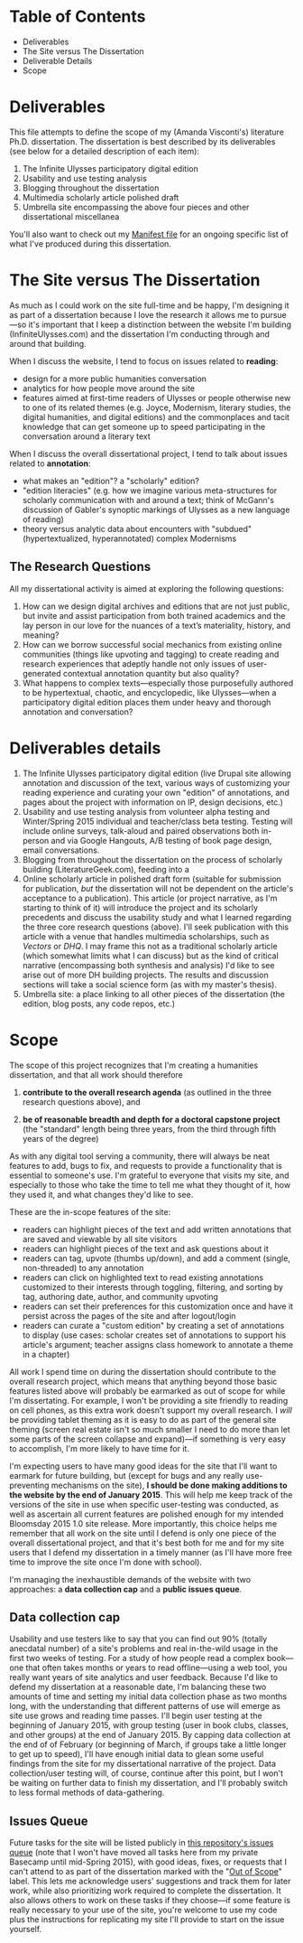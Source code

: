 # Table of Contents
+ Deliverables
+ The Site versus The Dissertation
+ Deliverable Details
+ Scope

# Deliverables
This file attempts to define the scope of my (Amanda Visconti's) literature Ph.D. dissertation. The dissertation is best described by its deliverables (see below for a detailed description of each item):

1. The Infinite Ulysses participatory digital edition
2. Usability and use testing analysis
3. Blogging throughout the dissertation
4. Multimedia scholarly article polished draft
5. Umbrella site encompassing the above four pieces and other dissertational miscellanea

You'll also want to check out my [Manifest file](https://github.com/amandavisconti/infinite-ulysses-public/blob/master/MANIFEST.md) for an ongoing specific list of what I've produced during this dissertation.

# The Site versus The Dissertation
As much as I could work on the site full-time and be happy, I'm designing it as part of a dissertation because I love the research it allows me to pursue—so it's important that I keep a distinction between the website I'm building (InfiniteUlysses.com) and the dissertation I'm conducting through and around that building.

When I discuss the website, I tend to focus on issues related to **reading**: 
+ design for a more public humanities conversation
+ analytics for how people move around the site
+ features aimed at first-time readers of Ulysses or people otherwise new to one of its related themes (e.g. Joyce, Modernism, literary studies, the digital humanities, and digital editions) and the commonplaces and tacit knowledge that can get someone up to speed participating in the conversation around a literary text

When I discuss the overall dissertational project, I tend to talk about issues related to **annotation**:
+ what makes an "edition"? a "scholarly" edition?
+ "edition literacies" (e.g. how we imagine various meta-structures for scholarly communication with and around a text; think of McGann's discussion of Gabler's synoptic markings of Ulysses as a new language of reading)
+ theory versus analytic data about encounters with "subdued" (hypertextualized, hyperannotated) complex Modernisms

## The Research Questions
All my dissertational activity is aimed at exploring the following questions:
1. How can we design digital archives and editions that are not just public, but invite and assist participation from both trained academics and the lay person in our love for the nuances of a text’s materiality, history, and meaning? 
2. How can we borrow successful social mechanics from existing online communities (things like upvoting and  tagging) to create reading and research experiences that adeptly handle not only issues of user-generated contextual annotation quantity but also quality? 
3. What happens to complex texts—especially those purposefully authored to be hypertextual, chaotic, and encyclopedic, like Ulysses—when a participatory digital edition places them under heavy and thorough annotation and conversation?

# Deliverables details
1. The Infinite Ulysses participatory digital edition (live Drupal site allowing annotation and discussion of the text, various ways of customizing your reading experience and curating your own "edition" of annotations, and pages about the project with information on IP, design decisions, etc.)
2. Usability and use testing analysis from volunteer alpha testing and Winter/Spring 2015 individual and teacher/class beta testing. Testing will include online surveys, talk-aloud and paired observations both in-person and via Google Hangouts, A/B testing of book page design, email conversations.
3. Blogging from throughout the dissertation on the process of scholarly building (LiteratureGeek.com), feeding into a
4. Online scholarly article in polished draft form (suitable for submission for publication, *but* the dissertation will not be dependent on the article's acceptance to a publication). This article (or project narrative, as I'm starting to think of it) will introduce the project and its scholarly precedents and discuss the usability study and what I learned regarding the three core research questions (above). I'll seek publication with this article with a venue that handles multimedia scholarships, such as *Vectors* or *DHQ*. I may frame this not as a traditional scholarly article (which somewhat limits what I can discuss) but as the kind of critical narrative (encompassing both synthesis and analysis) I'd like to see arise out of more DH building projects. The results and discussion sections will take a social science form (as with my master's thesis).
5. Umbrella site: a place linking to all other pieces of the dissertation (the edition, blog posts, any code repos, etc.)

# Scope
The scope of this project recognizes that I'm creating a humanities dissertation, and that all work should therefore

1) **contribute to the overall research agenda** (as outlined in the three research questions above), and

2) **be of reasonable breadth and depth for a doctoral capstone project** (the "standard" length being three years, from the third through fifth years of the degree)

As with any digital tool serving a community, there will always be neat features to add, bugs to fix, and requests to provide a functionality that is essential to someone's use. I'm grateful to everyone that visits my site, and especially to those who take the time to tell me what they thought of it, how they used it, and what changes they'd like to see.

These are the in-scope features of the site:
+ readers can highlight pieces of the text and add written annotations that are saved and viewable by all site visitors
+ readers can highlight pieces of the text and ask questions about it
+ readers can tag, upvote (thumbs up/down), and add a comment (single, non-threaded) to any annotation
+ readers can click on highlighted text to read existing annotations customized to their interests through toggling, filtering, and sorting by tag, authoring date, author, and community upvoting
+ readers can set their preferences for this customization once and have it persist across the pages of the site and after logout/login
+ readers can curate a "custom edition" by creating a set of annotations to display (use cases: scholar creates set of annotations to support his article's argument; teacher assigns class homework to annotate a theme in a chapter)

All work I spend time on during the dissertation should contribute to the overall research project, which means that anything beyond those basic features listed above will probably be earmarked as out of scope for while I'm dissertating. For example, I won't be providing a site friendly to reading on cell phones, as this extra work doesn't support my overall research. I *will* be providing tablet theming as it is easy to do as part of the general site theming (screen real estate isn't so much smaller I need to do more than let some parts of the screen collapse and expand)—if something is very easy to accomplish, I'm more likely to have time for it.

I'm expecting users to have many good ideas for the site that I'll want to earmark for future building, but (except for bugs and any really use-preventing mechanisms on the site), **I should be done making additions to the website by the end of January 2015**. This will help me keep track of the versions of the site in use when specific user-testing was conducted, as well as ascertain all current features are polished enough for my intended Bloomsday 2015 1.0 site release. More importantly, this choice helps me remember that all work on the site until I defend is only one piece of the overall dissertational project, and that it's best both for me and for my site users that I defend my dissertation in a timely manner (as I'll have more free time to improve the site once I'm done with school). 

I'm managing the inexhaustible demands of the website with two approaches: a **data collection cap** and a **public issues queue**.

## Data collection cap
Usability and use testers like to say that you can find out 90% (totally anecdatal number) of a site's problems and real in-the-wild usage in the first two weeks of testing. For a study of how people read a complex book—one that often takes months or years to read offline—using a web tool, you really want years of site analytics and user feedback. Because I'd like to defend my dissertation at a reasonable date, I'm balancing these two amounts of time and setting my initial data collection phase as two months long, with the understanding that different patterns of use will emerge as site use grows and reading time passes.
I'll begin user testing at the beginning of January 2015, with group testing (user in book clubs, classes, and other groups) at the end of January 2015. By capping data collection at the end of of February (or beginning of March, if groups take a little longer to get up to speed), I'll have enough initial data to glean some useful findings from the site for my dissertational narrative of the project. Data collection/user testing will, of course, continue after this point, but I won't be waiting on further data to finish my dissertation, and I'll probably switch to less formal methods of data-gathering.

## Issues Queue
Future tasks for the site will be listed publicly in [this repository's issues queue](https://github.com/amandavisconti/infinite-ulysses-public/issues) (note that I won't have moved all tasks here from my private Basecamp until mid-Spring 2015), with good ideas, fixes, or requests that I can't attend to as part of the dissertation marked with the "[Out of Scope](https://github.com/amandavisconti/infinite-ulysses-public/labels/out%20of%20scope)" label. This lets me acknowledge users' suggestions and track them for later work, while also prioritizing work required to complete the dissertation. It also allows others to work on these tasks if they choose—if some feature is really necessary to your use of the site, you're welcome to use my code plus the instructions for replicating my site I'll provide to start on the issue yourself.
